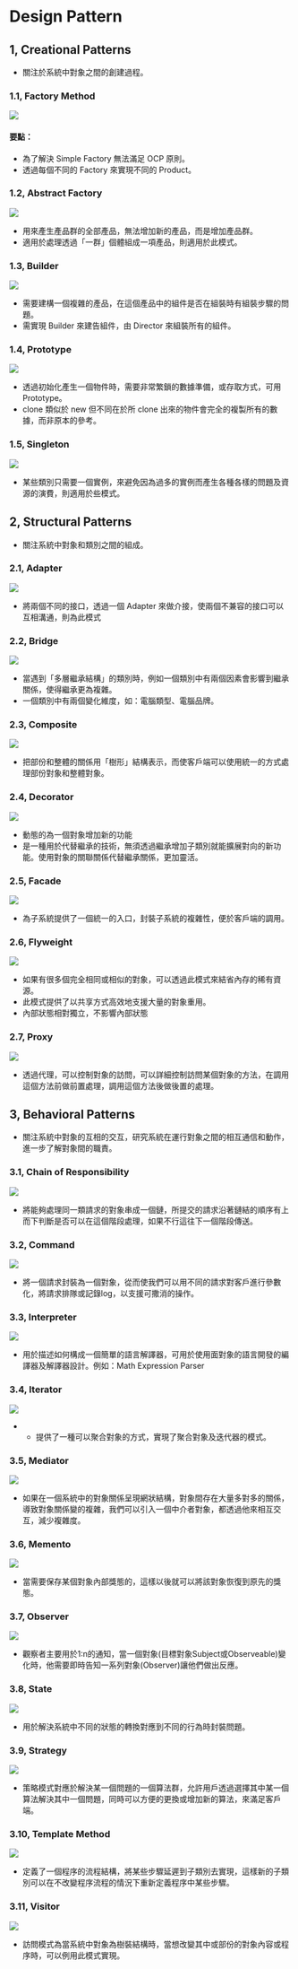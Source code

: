 # Design Pattern

## 1, Creational Patterns
* 關注於系統中對象之間的創建過程。

### 1.1, Factory Method
![](https://github.com/DarrenHsu/DHDesignPattern/blob/master/app/src/main/res/drawable-v24/factory_method.png?raw=true)
#### 要點：
* 為了解決 Simple Factory 無法滿足 OCP 原則。
* 透過每個不同的  Factory 來實現不同的 Product。

### 1.2, Abstract Factory
![](https://github.com/DarrenHsu/DHDesignPattern/blob/master/app/src/main/res/drawable-v24/abstract_factory.png?raw=true)
* 用來產生產品群的全部產品，無法增加新的產品，而是增加產品群。
* 適用於處理透過「一群」個體組成一項產品，則適用於此模式。

### 1.3, Builder
![](https://github.com/DarrenHsu/DHDesignPattern/blob/master/app/src/main/res/drawable-v24/builder.png?raw=true)
* 需要建構一個複雜的產品，在這個產品中的組件是否在組裝時有組裝步驟的問題。
* 需實現 Builder 來建告組件，由 Director 來組裝所有的組件。

### 1.4, Prototype
![](https://github.com/DarrenHsu/DHDesignPattern/blob/master/app/src/main/res/drawable-v24/prototype.png?raw=true)
* 透過初始化產生一個物件時，需要非常繁鎖的數據準備，或存取方式，可用 Prototype。
* clone 類似於 new 但不同在於所 clone 出來的物件會完全的複製所有的數據，而非原本的參考。

### 1.5, Singleton
![](https://github.com/DarrenHsu/DHDesignPattern/blob/master/app/src/main/res/drawable-v24/singleton.png?raw=true)
* 某些類別只需要一個實例，來避免因為過多的實例而產生各種各樣的問題及資源的演費，則適用於些模式。

## 2, Structural Patterns
* 關注系統中對象和類別之間的組成。

### 2.1, Adapter
![](https://github.com/DarrenHsu/DHDesignPattern/blob/master/app/src/main/res/drawable-v24/adapter.png?raw=true)
* 將兩個不同的接口，透過一個 Adapter 來做介接，使兩個不兼容的接口可以互相溝通，則為此模式

### 2.2, Bridge
![](https://github.com/DarrenHsu/DHDesignPattern/blob/master/app/src/main/res/drawable-v24/bridge.png?raw=true)
* 當遇到「多層繼承結構」的類別時，例如一個類別中有兩個因素會影響到繼承關係，使得繼承更為複雜。
* 一個類別中有兩個變化維度，如：電腦類型、電腦品牌。

### 2.3, Composite
![](https://github.com/DarrenHsu/DHDesignPattern/blob/master/app/src/main/res/drawable-v24/composite.png?raw=true)
* 把部份和整體的關係用「樹形」結構表示，而使客戶端可以使用統一的方式處理部份對象和整體對象。

### 2.4, Decorator
![](https://github.com/DarrenHsu/DHDesignPattern/blob/master/app/src/main/res/drawable-v24/decorator.png?raw=true)
* 動態的為一個對象增加新的功能
* 是一種用於代替繼承的技術，無須透過繼承增加子類別就能擴展對向的新功能。使用對象的關聯關係代替繼承關係，更加靈活。

### 2.5, Facade
![](https://github.com/DarrenHsu/DHDesignPattern/blob/master/app/src/main/res/drawable-v24/facade.png?raw=true)
* 為子系統提供了一個統一的入口，封裝子系統的複雜性，便於客戶端的調用。

### 2.6, Flyweight
![](https://github.com/DarrenHsu/DHDesignPattern/blob/master/app/src/main/res/drawable-v24/flyweight.png?raw=true)
* 如果有很多個完全相同或相似的對象，可以透過此模式來結省內存的稀有資源。
* 此模式提供了以共享方式高效地支援大量的對象重用。
* 內部狀態相對獨立，不影響內部狀態

### 2.7, Proxy
![](https://github.com/DarrenHsu/DHDesignPattern/blob/master/app/src/main/res/drawable-v24/proxy.png?raw=true)
* 透過代理，可以控制對象的訪問，可以詳細控制訪問某個對象的方法，在調用這個方法前做前置處理，調用這個方法後做後置的處理。

## 3, Behavioral Patterns
* 關注系統中對象的互相的交互，研究系統在運行對象之間的相互通信和動作，進一步了解對象間的職責。

### 3.1, Chain of Responsibility
![](https://github.com/DarrenHsu/DHDesignPattern/blob/master/app/src/main/res/drawable-v24/chain_of_responsibility.png?raw=true)
* 將能夠處理同一類請求的對象串成一個鏈，所提交的請求沿著鏈結的順序有上而下判斷是否可以在這個階段處理，如果不行這往下一個階段傳送。

### 3.2, Command
![](https://github.com/DarrenHsu/DHDesignPattern/blob/master/app/src/main/res/drawable-v24/command.png?raw=true)
* 將一個請求封裝為一個對象，從而使我們可以用不同的請求對客戶進行參數化，將請求排隊或記錄log，以支援可撒消的操作。

### 3.3, Interpreter
![](https://github.com/DarrenHsu/DHDesignPattern/blob/master/app/src/main/res/drawable-v24/interpreter.png?raw=true)
* 用於描述如何構成一個簡單的語言解譯器，可用於使用面對象的語言開發的編譯器及解譯器設計。例如：Math Expression Parser

### 3.4, Iterator
![](https://github.com/DarrenHsu/DHDesignPattern/blob/master/app/src/main/res/drawable-v24/iterator.png?raw=true)
* * 提供了一種可以聚合對象的方式，實現了聚合對象及迭代器的模式。

### 3.5, Mediator
![](https://github.com/DarrenHsu/DHDesignPattern/blob/master/app/src/main/res/drawable-v24/mediator.png?raw=true)
* 如果在一個系統中的對象關係呈現網狀結構，對象間存在大量多對多的關係，導致對象關係變的複雜，我們可以引入一個中介者對象，都透過他來相互交互，減少複雜度。

### 3.6, Memento
![](https://github.com/DarrenHsu/DHDesignPattern/blob/master/app/src/main/res/drawable-v24/memento.png?raw=true)
* 當需要保存某個對象內部獎態的，這樣以後就可以將該對象恢復到原先的獎態。

### 3.7, Observer
![](https://github.com/DarrenHsu/DHDesignPattern/blob/master/app/src/main/res/drawable-v24/observer.png?raw=true)
* 觀察者主要用於1:n的通知，當一個對象(目標對象Subject或Observeable)變化時，他需要即時告知一系列對象(Observer)讓他們做出反應。

### 3.8, State
![](https://github.com/DarrenHsu/DHDesignPattern/blob/master/app/src/main/res/drawable-v24/state.png?raw=true)
* 用於解決系統中不同的狀態的轉換對應到不同的行為時封裝問題。

### 3.9, Strategy
![](https://github.com/DarrenHsu/DHDesignPattern/blob/master/app/src/main/res/drawable-v24/strategy.png?raw=true)
* 策略模式對應於解決某一個問題的一個算法群，允許用戶透過選擇其中某一個算法解決其中一個問題，同時可以方便的更換或增加新的算法，來滿足客戶端。

### 3.10, Template Method
![](https://github.com/DarrenHsu/DHDesignPattern/blob/master/app/src/main/res/drawable-v24/template_method.png?raw=true)
* 定義了一個程序的流程結構，將某些步驟延遲到子類別去實現，這樣新的子類別可以在不改變程序流程的情況下重新定義程序中某些步驟。

### 3.11, Visitor
![](https://github.com/DarrenHsu/DHDesignPattern/blob/master/app/src/main/res/drawable-v24/visitor.png?raw=true)
* 訪問模式為當系統中對象為樹裝結構時，當想改變其中或部份的對象內容或程序時，可以例用此模式實現。
